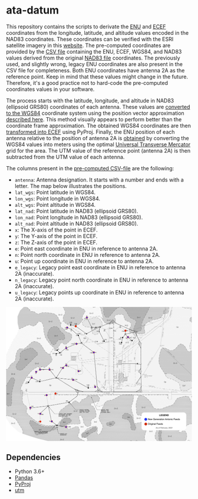 # ata-datum

This repository contains the scripts to derivate the [ENU](https://en.wikipedia.org/wiki/Local_tangent_plane_coordinates) and [ECEF](https://en.wikipedia.org/wiki/Earth-centered,_Earth-fixed_coordinate_system) coordinates from the longitude, latitude, and altitude values encoded in the NAD83 coordinates. These coordinates can be verified with the ESRI satellite imagery in this [website](https://luigifcruz.github.io/ata-datum/). The pre-computed coordinates are provided by the [CSV file](https://github.com/luigifcruz/ata-datum/blob/main/output_ata_datum.csv) containing the ENU, ECEF, WGS84, and NAD83 values derived from the original [NAD83 file](https://github.com/luigifcruz/ata-datum/blob/main/ata_coords_nad83.txt) coordinates. The previously used, and slightly wrong, legacy ENU coordinates are also present in the CSV file for completeness. Both ENU coordinates have antenna 2A as the reference point. Keep in mind that these values might change in the future. Therefore, it's a good practice not to hard-code the pre-computed coordinates values in your software.

The process starts with the latitude, longitude, and altitude in NAD83 (ellipsoid GRS80) coordinates of each antenna. These values are [converted to the WGS84](https://github.com/luigifcruz/ata-datum/blob/ed8ccdbd7df7ba728d9aafcae32edfa254e42afe/generate_datum.py#L32-L55) coordinate system using the position vector approximation [described here](https://gis.stackexchange.com/questions/112198/proj4-postgis-transformations-between-wgs84-and-nad83-transformations-in-alask/112202#112202). This method visually appears to perform better than the coordinate frame approximation. The obtained WGS84 coordinates are then [transformed into ECEF](https://github.com/luigifcruz/ata-datum/blob/ed8ccdbd7df7ba728d9aafcae32edfa254e42afe/generate_datum.py#L57-L76) using PyProj. Finally, the ENU position of each antenna relative to the position of antenna 2A is [obtained](https://github.com/luigifcruz/ata-datum/blob/ed8ccdbd7df7ba728d9aafcae32edfa254e42afe/generate_datum.py#L78-L101) by converting the WGS84 values into meters using the optimal [Universal Transverse Mercator](http://wiki.gis.com/wiki/index.php/Universal_Transverse_Mercator) grid for the area. The UTM value of the reference point (antenna 2A) is then subtracted from the UTM value of each antenna.

The columns present in the [pre-computed CSV-file](https://github.com/luigifcruz/ata-datum/blob/main/output_ata_datum.csv) are the following:
- `antenna`: Antenna designation. It starts with a number and ends with a letter. The map below illustrates the positions.
- `lat_wgs`: Point latitude in WGS84.
- `lon_wgs`: Point longitude in WGS84.
- `alt_wgs`: Point altitude in WGS84.
- `lat_nad`: Point latitude in NAD83 (ellipsoid GRS80).
- `lon_nad`: Point longitude in NAD83 (ellipsoid GRS80).
- `alt_nad`: Point altitude in NAD83 (ellipsoid GRS80).
- `x`: The X-axis of the point in ECEF.
- `y`: The Y-axis of the point in ECEF.
- `z`: The Z-axis of the point in ECEF.
- `e`: Point east coordinate in ENU in reference to antenna 2A.
- `n`: Point north coordinate in ENU in reference to antenna 2A.
- `u`: Point up coordinate in ENU in reference to antenna 2A.
- `e_legacy`: Legacy point east coordinate in ENU in reference to antenna 2A (inaccurate).
- `n_legacy`: Legacy point north coordinate in ENU in reference to antenna 2A (inaccurate).
- `u_legacy`: Legacy points up coordinate in ENU in reference to antenna 2A (inaccurate).

![](https://github.com/luigifcruz/ata-datum/raw/main/site_map_feeds.jpg)

## Dependencies

- Python 3.6+
- [Pandas](https://pandas.pydata.org/)
- [PyProj](https://pyproj4.github.io/pyproj/stable/)
- [utm](https://github.com/Turbo87/utm)
